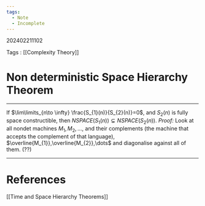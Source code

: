 ```yaml
---
tags:
  - Note
  - Incomplete
---
```

202402211102

Tags : [[Complexity Theory]]
# Non deterministic Space Hierarchy Theorem
---
If $\lim\limits_{n\to \infty} \frac{S_{1}(n)}{S_{2}(n)}=0$, and $S_{2}(n)$ is fully space constructible, then $NSPACE(S_{1}(n))\subsetneq NSPACE(S_{2}(n))$.
*Proof:*
Look at all nondet machines $M_{1},M_{2},\dots$, and their complements (the machine that accepts the complement of that language), $\overline{M_{1}},\overline{M_{2}},\dots$ and diagonalise against all of them. (??)



---
# References
[[Time and Space Hierarchy Theorems]]